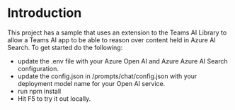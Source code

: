 # Introduction 
This project has a sample that uses an extension to the Teams AI Library to allow a Teams AI app to be able to reason over content held in Azure AI Search.
To get started do the following:
- update the .env file with your Azure Open AI and Azure Azure AI Search configuration.
- update the config.json in /prompts/chat/config.json with your deployment model name for your Open AI service.
- run npm install
- Hit F5 to try it out locally.